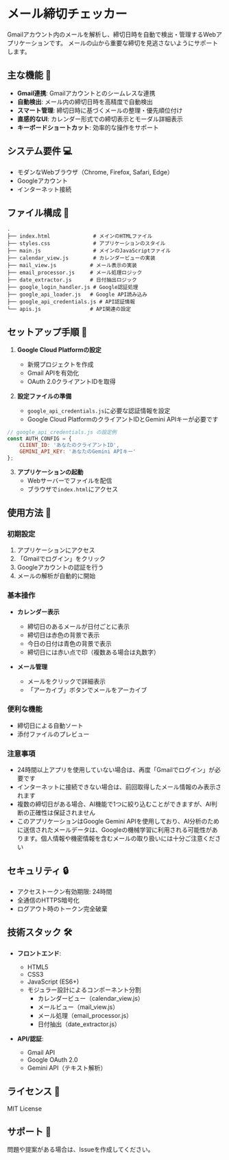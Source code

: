 # メール締切チェッカー

Gmailアカウント内のメールを解析し、締切日時を自動で検出・管理するWebアプリケーションです。
メールの山から重要な締切を見逃さないようにサポートします。

## 主な機能 🚀

- **Gmail連携**: Gmailアカウントとのシームレスな連携
- **自動検出**: メール内の締切日時を高精度で自動検出
- **スマート管理**: 締切日時に基づくメールの整理・優先順位付け
- **直感的なUI**: カレンダー形式での締切表示とモーダル詳細表示
- **キーボードショートカット**: 効率的な操作をサポート

## システム要件 💻

- モダンなWebブラウザ（Chrome, Firefox, Safari, Edge）
- Googleアカウント
- インターネット接続

## ファイル構成 📁

```
.
├── index.html              # メインのHTMLファイル
├── styles.css              # アプリケーションのスタイル
├── main.js                 # メインのJavaScriptファイル
├── calendar_view.js        # カレンダービューの実装
├── mail_view.js           # メール表示の実装
├── email_processor.js     # メール処理ロジック
├── date_extractor.js      # 日付抽出ロジック
├── google_login_handler.js # Google認証処理
├── google_api_loader.js   # Google API読み込み
├── google_api_credentials.js # API認証情報
└── apis.js                # API関連の設定
```

## セットアップ手順 🔧

1. **Google Cloud Platformの設定**
   - 新規プロジェクトを作成
   - Gmail APIを有効化
   - OAuth 2.0クライアントIDを取得

2. **設定ファイルの準備**
   - `google_api_credentials.js`に必要な認証情報を設定
   - Google Cloud PlatformのクライアントIDとGemini APIキーが必要です

```javascript
// google_api_credentials.js の設定例
const AUTH_CONFIG = {
    CLIENT_ID: 'あなたのクライアントID',
    GEMINI_API_KEY: 'あなたのGemini APIキー'
};
```

3. **アプリケーションの起動**
   - Webサーバーでファイルを配信
   - ブラウザで`index.html`にアクセス

## 使用方法 📝

### 初期設定
1. アプリケーションにアクセス
2. 「Gmailでログイン」をクリック
3. Googleアカウントの認証を行う
4. メールの解析が自動的に開始

### 基本操作
- **カレンダー表示**
  - 締切日のあるメールが日付ごとに表示
  - 締切日は赤色の背景で表示
  - 今日の日付は青色の背景で表示
  - 締切日には赤い点で印（複数ある場合は丸数字）

- **メール管理**
  - メールをクリックで詳細表示
  - 「アーカイブ」ボタンでメールをアーカイブ

### 便利な機能
- 締切日による自動ソート
- 添付ファイルのプレビュー

### 注意事項
- 24時間以上アプリを使用していない場合は、再度「Gmailでログイン」が必要です
- インターネットに接続できない場合は、前回取得したメール情報のみ表示されます
- 複数の締切日がある場合、AI機能で1つに絞り込むことができますが、AI判断の正確性は保証されません
- このアプリケーションはGoogle Gemini APIを使用しており、AI分析のために送信されたメールデータは、Googleの機械学習に利用される可能性があります。個人情報や機密情報を含むメールの取り扱いには十分ご注意ください

## セキュリティ 🔒

- アクセストークン有効期限: 24時間
- 全通信のHTTPS暗号化
- ログアウト時のトークン完全破棄

## 技術スタック 🛠

- **フロントエンド**:
  - HTML5
  - CSS3
  - JavaScript (ES6+)
  - モジュラー設計によるコンポーネント分割
    - カレンダービュー（calendar_view.js）
    - メールビュー（mail_view.js）
    - メール処理（email_processor.js）
    - 日付抽出（date_extractor.js）

- **API/認証**:
  - Gmail API
  - Google OAuth 2.0
  - Gemini API（テキスト解析）

## ライセンス 📄

MIT License

## サポート 💬

問題や提案がある場合は、Issueを作成してください。
